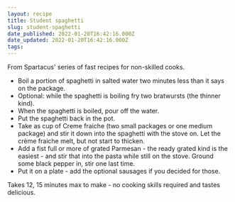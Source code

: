```yaml
---
layout: recipe
title: Student spaghetti
slug: student-spaghetti
date_published: 2022-01-20T16:42:16.000Z
date_updated: 2022-01-20T16:42:16.000Z
tags: 
---
```


From Spartacus' series of fast recipes for non-skilled cooks.

- Boil a portion of spaghetti in salted water two minutes less than it says on the package.
- Optional: while the spaghetti is boiling fry two bratwursts (the thinner kind).
- When the spaghetti is boiled, pour off the water.
- Put the spaghetti back in the pot.
- Take as cup of Creme fraiche (two small packages or one medium package) and stir it down into the spaghetti with the stove on. Let the crème fraiche melt, but not start to thicken.
- Add a fist full or more of grated Parmesan - the ready grated kind is the easiest - and stir that into the pasta while still on the stove.
Ground some black pepper in, stir one last time.
- Put it on a plate - add the optional sausages if you decided for those.

Takes 12, 15 minutes max to make - no cooking skills required and tastes delicious.
